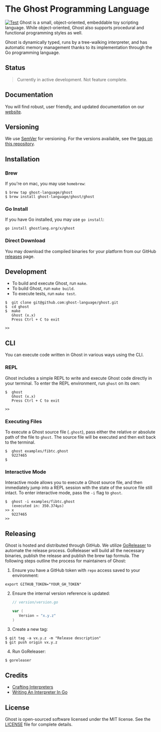 # The Ghost Programming Language
[![Test](https://github.com/ghost-language/ghost/actions/workflows/test.yml/badge.svg)](https://github.com/ghost-language/ghost/actions/workflows/test.yml)
Ghost is a small, object-oriented, embeddable toy scripting language. While object-oriented, Ghost also supports procedural and functional programming styles as well.

Ghost is dynamically typed, runs by a tree-walking interpreter, and has automatic memory management thanks to its implementation through the Go programming language.

## Status
> Currently in active development. Not feature complete.

## Documentation
You will find robust, user friendly, and updated documentation on our [website](https://ghostlang.org/docs).

## Versioning
We use [SemVer](http://semver.org/) for versioning. For the versions available, see the [tags on this repository](https://github.com/ghost-language/ghost/tags).

## Installation
### Brew
If you're on mac, you may use `homebrew`:
```
$ brew tap ghost-language/ghost
$ brew install ghost-language/ghost/ghost
```

### Go Install
If you have Go installed, you may use `go install`:
```
go install ghostlang.org/x/ghost
```

### Direct Download
You may download the compiled binaries for your platform from our GitHub [releases](https://github.com/ghost-language/ghost/releases) page.

## Development
- To build and execute Ghost, run `make`.
- To build Ghost, run `make build`.
- To execute tests, run `make test`.

```
$  git clone git@github.com:ghost-language/ghost.git
$  cd ghost
$  make
   Ghost (x.x)
   Press Ctrl + C to exit

>>
```

## CLI
You can execute code written in Ghost in various ways using the CLI.

### REPL
Ghost includes a simple REPL to write and execute Ghost code directly in your terminal. To enter the REPL environment, run `ghost` on its own:

```
$  ghost
   Ghost (x.x)
   Press Ctrl + C to exit

>>
```

### Executing Files
To execute a Ghost source file (`.ghost`), pass either the relative or absolute path of the file to `ghost`. The source file will be executed and then exit back to the terminal.

```
$  ghost examples/fibtc.ghost
   9227465
$
```

### Interactive Mode
Interactive mode allows you to execute a Ghost source file, and then immediately jump into a REPL session with the state of the source file still intact. To enter interactive mode, pass the `-i` flag to `ghost`.

```
$  ghost -i examples/fibtc.ghost
   (executed in: 350.374µs)
>> x
   9227465
>>
```

## Releasing
Ghost is hosted and distributed through GitHub. We utilize [GoReleaser](https://goreleaser.com) to automate the release process. GoReleaser will build all the necessary binaries, publish the release and publish the brew tap formula. The following steps outline the process for maintainers of Ghost:

1. Ensure you have a GitHub token with `repo` access saved to your environment:
  ```
  export GITHUB_TOKEN="YOUR_GH_TOKEN"
  ```
2. Ensure the internal version reference is updated:
   ```go
   // version/version.go

   var (
      Version = "x.y.z"
   )
   ```
3. Create a new tag:
  ```
  $ git tag -a vx.y.z -m "Release description"
  $ git push origin vx.y.z
  ```
4. Run GoReleaser:
  ```
  $ goreleaser
  ```

## Credits
- [Crafting Interpreters](https://craftinginterpreters.com/)
- [Writing An Interpreter In Go](https://interpreterbook.com/)

## License
Ghost is open-sourced software licensed under the MIT license. See the [LICENSE](LICENSE) file for complete details.

